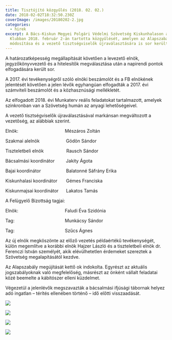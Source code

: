 ```yaml
---
title: Tisztújító közgyűlés (2018. 02. 02.)
date: 2018-02-02T18:32:50.230Z
coverImage: /images/20180202-2.jpg
categories:
  - hirek
excerpt: A Bács-Kiskun Megyei Polgári Védelmi Szövetség Kiskunhalason a Tiszti
  Klubban 2018. február 2-án tartotta közgyűlését, amelyen az Alapszabály
  módosítása és a vezető tisztségviselők újraválasztására is sor került.
---
```

A határozatképesség megállapítását követően a levezető elnök, jegyzőkönyvvezető és a hitelesítők megválasztása után a napirendi pontok elfogadására került sor.

A 2017. évi tevékenységről szóló elnöki beszámolót és a FB elnökének jelentését követően a jelen lévők egyhangúan elfogadták a 2017. évi számviteli beszámolót és a közhasznúsági mellékletét.

Az elfogadott 2018. évi Munkaterv reális feladatokat tartalmazott, amelyek szinkronban van a Szövetség humán az anyagi lehetőségeivel.

A vezető tisztségviselők újraválasztásával markánsan megváltozott a vezetőség, az alábbiak szerint.

Elnök:                                     Mészáros Zoltán

Szakmai alelnök                     Gödön Sándor

Tiszteletbeli elnök                  Rausch Sándor

Bácsalmási koordinátor         Jakity Ágota

Bajai koordinátor                    Balatonné Sáfrány Erika

Kiskunhalasi koordinátor       Gémes Franciska

Kiskunmajsai koordinátor      Lakatos Tamás

A Felügyelő Bizottság tagjai:

Elnök:                                     Faludi Éva Szidónia 

Tag:                                        Munkácsy Sándor 

Tag:                                        Szűcs Ágnes

Az új elnök megköszönte az előző vezetés példaértékű tevékenységét, külön megemlítve a korábbi elnök Hajzer László és a tiszteletbeli elnök dr. Ferenczi István személyét, akik elévülhetetlen érdemeket szereztek a Szövetség megalapításától kezdve.

Az Alapszabály megújítását kettő ok indokolta. Egyrészt az aktuális jogszabályoknak való megfelelőség, másrészt az önként vállalt feladatai közé beemelte a kábítószer elleni küzdelmet.

Végezetül a jelenlévők megszavazták a bácsalmási ifjúsági tábornak helyez adó ingatlan – térítés ellenében történő – idő előtti visszaadását.

![](/images/20180202-1.jpg)

![](/images/20180202-3.jpg)

![](/images/20180202-5.jpg)

![](/images/dsci0049.jpg)